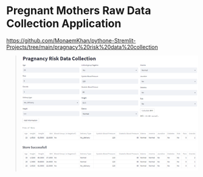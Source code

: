# Pregnant Mothers Raw Data Collection Application
https://github.com/MonaemKhan/pythone-Stremlit-Projects/tree/main/pragnacy%20risk%20data%20collection

> ![image](https://github.com/MonaemKhan/All-Projects-Of-Mine/blob/main/Pregnant%20Mothers%20Raw%20Data%20Collection%20Application/1.png)
